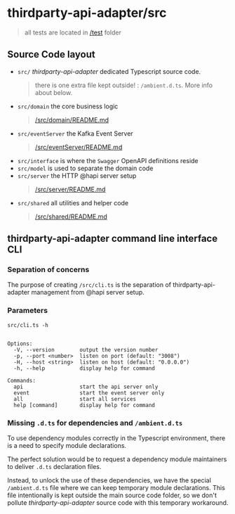 # thirdparty-api-adapter/src #
> all tests are located in [/test](../test/README.md) folder

## Source Code layout ##

- `src/` _thirdparty-api-adapter_ dedicated Typescript source code.
  > there is one extra file kept outside! : `/ambient.d.ts`. More info about below.
- `src/domain` the core business logic
  > [/src/domain/README.md](domain/README.md)
- `src/eventServer` the Kafka Event Server
  > [/src/eventServer/README.md](eventServer/README.md)
- `src/interface` is where the `Swagger` OpenAPI definitions reside
- `src/model` is used to separate the domain code
- `src/server` the HTTP @hapi server setup 
  > [/src/server/README.md](server/README.md)
- `src/shared` all utilities and helper code 
  > [/src/shared/README.md](shared/README.md)

## thirdparty-api-adapter command line interface CLI

### Separation of concerns
The purpose of creating `/src/cli.ts` is the separation of thirdparty-api-adapter management from @hapi server setup. 


### Parameters
```text
src/cli.ts -h


Options:
  -V, --version        output the version number
  -p, --port <number>  listen on port (default: "3008")
  -H, --host <string>  listen on host (default: "0.0.0.0")
  -h, --help           display help for command

Commands:
  api                  start the api server only
  event                start the event server only
  all                  start all services
  help [command]       display help for command
```


### Missing `.d.ts` for dependencies and `/ambient.d.ts` ###

To use dependency modules correctly in the Typescript environment, 
there is a need to specify module declarations. 

The perfect solution would be to request a dependency module maintainers to deliver `.d.ts` declaration files. 

Instead, to unlock the use of these dependencies, we have the special `/ambient.d.ts` file where we can keep temporary module declarations. This file intentionally is kept outside the main source code folder, so we don't pollute _thirdparty-api-adapter_ source code with this temporary workaround.
